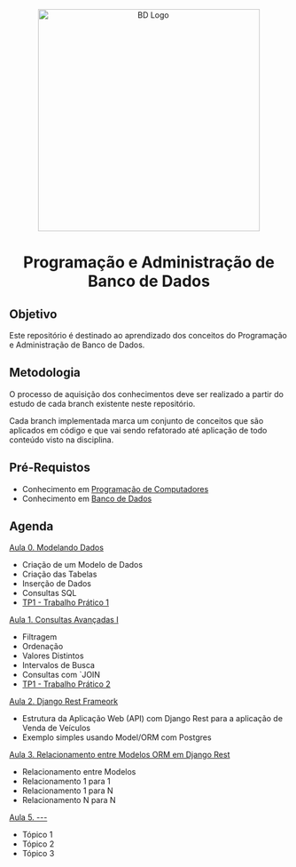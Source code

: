 <div  align="center">
    <img width="400"
        alt="BD Logo"
        src="https://media.licdn.com/dms/image/v2/D4D12AQFor1IXlzvOpQ/article-cover_image-shrink_720_1280/article-cover_image-shrink_720_1280/0/1721822584091?e=2147483647&v=beta&t=UNz3RLjmgLJfVIKZe4HY6ftT_0tDIVTlE0uDc1bQaYI"
      />
    <h1> Programação e Administração de Banco de Dados </h1>
</div>

## Objetivo

Este repositório é destinado ao aprendizado dos conceitos do Programação e Administração de Banco de Dados.


## Metodologia

O processo de aquisição dos conhecimentos deve ser realizado a partir do estudo de cada branch existente neste repositório.

Cada branch implementada marca um conjunto de conceitos que são aplicados em código e que vai sendo refatorado até aplicação de todo conteúdo visto na disciplina.

## Pré-Requistos 

- Conhecimento em [Programação de Computadores]()
- Conhecimento em [Banco de Dados]()

## Agenda

<a href="https://github.com/placidoneto/pa-bd-lecture/tree/lecture00-modelando-dados"> Aula 0. Modelando Dados</a>

- Criação de um Modelo de Dados
- Criação das Tabelas
- Inserção de Dados
- Consultas SQL
- <a href="https://github.com/placidoneto/pa-bd-lecture/blob/lecture00-modelando-dados/tp1.md"> TP1 - Trabalho Prático 1</a>

  
<a href="https://github.com/placidoneto/pa-bd-lecture/tree/lecture03-consultas-avancadas">Aula 1. Consultas Avançadas I</a>

- Filtragem
- Ordenação
- Valores Distintos
- Intervalos de Busca
- Consultas com `JOIN
- <a href="https://github.com/placidoneto/pa-bd-lecture/blob/lecture03-consultas-avancadas/lecture01/tp2.md"> TP1 - Trabalho Prático 2</a>

<a href="https://github.com/placidoneto/pa-bd-lecture/tree/lecture01-fundamentos"> Aula 2. Django Rest Frameork</a>

- Estrutura da Aplicação Web (API) com Django Rest para a aplicação de Venda de Veículos
- Exemplo simples usando Model/ORM com Postgres



<a href="https://github.com/placidoneto/pa-bd-lecture/tree/lecture-orm-model-relacionamento">Aula 3. Relacionamento entre Modelos ORM em Django Rest</a>

- Relacionamento entre Modelos
- Relacionamento 1 para 1
- Relacionamento 1 para N
- Relacionamento N para N

<a href="branch link">Aula 5. ---</a>

- Tópico 1
- Tópico 2
- Tópico 3

